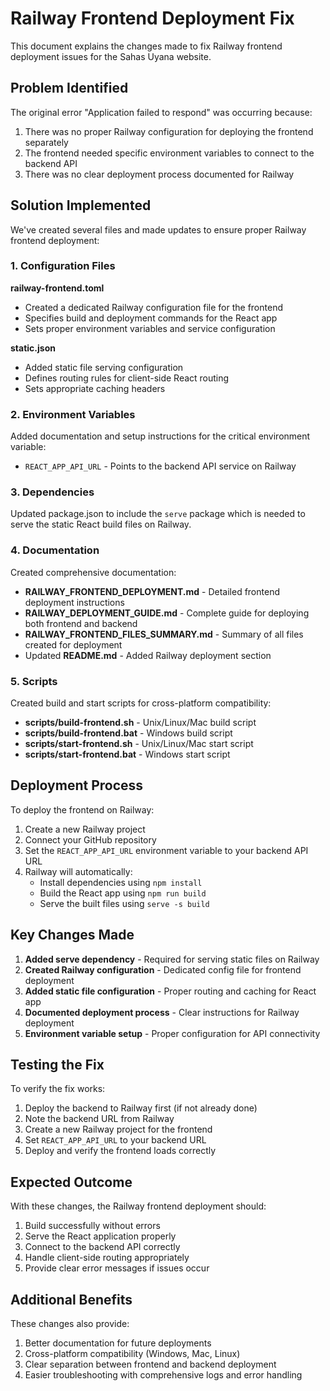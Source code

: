# Railway Frontend Deployment Fix

This document explains the changes made to fix Railway frontend deployment issues for the Sahas Uyana website.

## Problem Identified

The original error "Application failed to respond" was occurring because:

1. There was no proper Railway configuration for deploying the frontend separately
2. The frontend needed specific environment variables to connect to the backend API
3. There was no clear deployment process documented for Railway

## Solution Implemented

We've created several files and made updates to ensure proper Railway frontend deployment:

### 1. Configuration Files

**railway-frontend.toml**
- Created a dedicated Railway configuration file for the frontend
- Specifies build and deployment commands for the React app
- Sets proper environment variables and service configuration

**static.json**
- Added static file serving configuration
- Defines routing rules for client-side React routing
- Sets appropriate caching headers

### 2. Environment Variables

Added documentation and setup instructions for the critical environment variable:
- `REACT_APP_API_URL` - Points to the backend API service on Railway

### 3. Dependencies

Updated package.json to include the `serve` package which is needed to serve the static React build files on Railway.

### 4. Documentation

Created comprehensive documentation:
- **RAILWAY_FRONTEND_DEPLOYMENT.md** - Detailed frontend deployment instructions
- **RAILWAY_DEPLOYMENT_GUIDE.md** - Complete guide for deploying both frontend and backend
- **RAILWAY_FRONTEND_FILES_SUMMARY.md** - Summary of all files created for deployment
- Updated **README.md** - Added Railway deployment section

### 5. Scripts

Created build and start scripts for cross-platform compatibility:
- **scripts/build-frontend.sh** - Unix/Linux/Mac build script
- **scripts/build-frontend.bat** - Windows build script
- **scripts/start-frontend.sh** - Unix/Linux/Mac start script
- **scripts/start-frontend.bat** - Windows start script

## Deployment Process

To deploy the frontend on Railway:

1. Create a new Railway project
2. Connect your GitHub repository
3. Set the `REACT_APP_API_URL` environment variable to your backend API URL
4. Railway will automatically:
   - Install dependencies using `npm install`
   - Build the React app using `npm run build`
   - Serve the built files using `serve -s build`

## Key Changes Made

1. **Added serve dependency** - Required for serving static files on Railway
2. **Created Railway configuration** - Dedicated config file for frontend deployment
3. **Added static file configuration** - Proper routing and caching for React app
4. **Documented deployment process** - Clear instructions for Railway deployment
5. **Environment variable setup** - Proper configuration for API connectivity

## Testing the Fix

To verify the fix works:

1. Deploy the backend to Railway first (if not already done)
2. Note the backend URL from Railway
3. Create a new Railway project for the frontend
4. Set `REACT_APP_API_URL` to your backend URL
5. Deploy and verify the frontend loads correctly

## Expected Outcome

With these changes, the Railway frontend deployment should:
1. Build successfully without errors
2. Serve the React application properly
3. Connect to the backend API correctly
4. Handle client-side routing appropriately
5. Provide clear error messages if issues occur

## Additional Benefits

These changes also provide:
1. Better documentation for future deployments
2. Cross-platform compatibility (Windows, Mac, Linux)
3. Clear separation between frontend and backend deployment
4. Easier troubleshooting with comprehensive logs and error handling